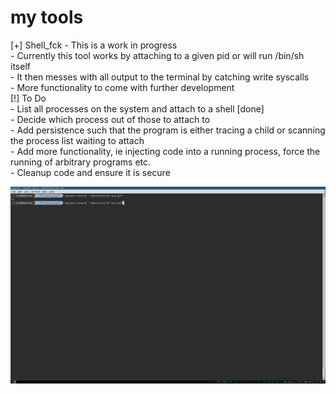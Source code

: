 # my tools 

[+] Shell_fck
	- This is a work in progress  
	- Currently this tool works by attaching to a given pid or will run /bin/sh itself  
	- It then messes with all output to the terminal by catching write syscalls  
	- More functionality to come with further development  
[!] To Do  
	- List all processes on the system and attach to a shell [done]  
	- Decide which process out of those to attach to  
	- Add persistence such that the program is either tracing a child or scanning the process list waiting to attach  
	- Add more functionality, ie injecting code into a running process, force the running of   arbitrary programs etc.  
	- Cleanup code and ensure it is secure  


![alt tag](https://raw.githubusercontent.com/invictus-0x90/my-tools/master/example.gif)
